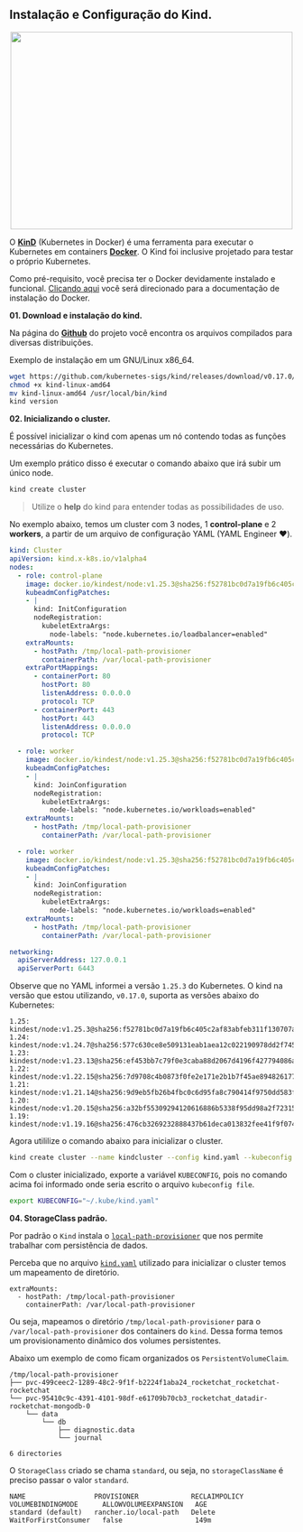 ## Instalação e Configuração do Kind.

<p align="center">
  <img width="500" height="350" src="https://d33wubrfki0l68.cloudfront.net/d0c94836ab5b896f29728f3c4798054539303799/9f948/logo/logo.png">
</p>

O [**KinD**](https://kind.sigs.k8s.io/) (Kubernetes in Docker) é uma ferramenta para executar o Kubernetes em containers [**Docker**](https://docs.docker.com/). O Kind foi inclusive projetado para testar o próprio Kubernetes.

Como pré-requisito, você precisa ter o Docker devidamente instalado e funcional. [Clicando aqui](https://docs.docker.com/get-docker/) você será direcionado para a documentação de instalação do Docker.

**01. Download e instalação do kind.**

Na página do [**Github**](https://github.com/kubernetes-sigs/kind/releases) do projeto você encontra os arquivos compilados para diversas distribuições.

Exemplo de instalação em um GNU/Linux x86_64.

```bash
wget https://github.com/kubernetes-sigs/kind/releases/download/v0.17.0/kind-linux-amd64
chmod +x kind-linux-amd64
mv kind-linux-amd64 /usr/local/bin/kind
kind version
```

**02. Inicializando o cluster.**

É possível inicializar o kind com apenas um nó contendo todas as funções necessárias do Kubernetes.

Um exemplo prático disso é executar o comando abaixo que irá subir um único node.

```bash
kind create cluster
```
> Utilize o **help** do kind para entender todas as possibilidades de uso.

No exemplo abaixo, temos um cluster com 3 nodes, 1 **control-plane** e 2 **workers**, a partir de um arquivo de configuração YAML (YAML Engineer ❤️).

```yaml
kind: Cluster
apiVersion: kind.x-k8s.io/v1alpha4
nodes:
  - role: control-plane
    image: docker.io/kindest/node:v1.25.3@sha256:f52781bc0d7a19fb6c405c2af83abfeb311f130707a0e219175677e366cc45d1
    kubeadmConfigPatches:
    - |
      kind: InitConfiguration
      nodeRegistration:
        kubeletExtraArgs:
          node-labels: "node.kubernetes.io/loadbalancer=enabled"
    extraMounts:
      - hostPath: /tmp/local-path-provisioner
        containerPath: /var/local-path-provisioner
    extraPortMappings:
      - containerPort: 80
        hostPort: 80
        listenAddress: 0.0.0.0
        protocol: TCP
      - containerPort: 443
        hostPort: 443
        listenAddress: 0.0.0.0
        protocol: TCP

  - role: worker
    image: docker.io/kindest/node:v1.25.3@sha256:f52781bc0d7a19fb6c405c2af83abfeb311f130707a0e219175677e366cc45d1
    kubeadmConfigPatches:
    - |
      kind: JoinConfiguration
      nodeRegistration:
        kubeletExtraArgs:
          node-labels: "node.kubernetes.io/workloads=enabled"
    extraMounts:
      - hostPath: /tmp/local-path-provisioner
        containerPath: /var/local-path-provisioner

  - role: worker
    image: docker.io/kindest/node:v1.25.3@sha256:f52781bc0d7a19fb6c405c2af83abfeb311f130707a0e219175677e366cc45d1
    kubeadmConfigPatches:
    - |
      kind: JoinConfiguration
      nodeRegistration:
        kubeletExtraArgs:
          node-labels: "node.kubernetes.io/workloads=enabled"
    extraMounts:
      - hostPath: /tmp/local-path-provisioner
        containerPath: /var/local-path-provisioner

networking:
  apiServerAddress: 127.0.0.1
  apiServerPort: 6443
```

Observe que no YAML informei a versão `1.25.3` do Kubernetes. O kind na versão que estou utilizando, `v0.17.0`, suporta as versões abaixo do Kubernetes:
```
1.25: kindest/node:v1.25.3@sha256:f52781bc0d7a19fb6c405c2af83abfeb311f130707a0e219175677e366cc45d1
1.24: kindest/node:v1.24.7@sha256:577c630ce8e509131eab1aea12c022190978dd2f745aac5eb1fe65c0807eb315
1.23: kindest/node:v1.23.13@sha256:ef453bb7c79f0e3caba88d2067d4196f427794086a7d0df8df4f019d5e336b61
1.22: kindest/node:v1.22.15@sha256:7d9708c4b0873f0fe2e171e2b1b7f45ae89482617778c1c875f1053d4cef2e41
1.21: kindest/node:v1.21.14@sha256:9d9eb5fb26b4fbc0c6d95fa8c790414f9750dd583f5d7cee45d92e8c26670aa1
1.20: kindest/node:v1.20.15@sha256:a32bf55309294120616886b5338f95dd98a2f7231519c7dedcec32ba29699394
1.19: kindest/node:v1.19.16@sha256:476cb3269232888437b61deca013832fee41f9f074f9bed79f57e4280f7c48b7
```

Agora utililize o comando abaixo para inicializar o cluster.

```bash
kind create cluster --name kindcluster --config kind.yaml --kubeconfig ~/.kube/kind.yaml
```

Com o cluster inicializado, exporte a variável `KUBECONFIG`, pois no comando acima foi informado onde seria escrito o arquivo `kubeconfig file`.
```bash
export KUBECONFIG="~/.kube/kind.yaml"
```

**04. StorageClass padrão.**

Por padrão o `Kind` instala o [`local-path-provisioner`](https://github.com/rancher/local-path-provisioner) que nos permite trabalhar com persistência de dados.

Perceba que no arquivo [`kind.yaml`](kind.yaml) utilizado para inicializar o cluster temos um mapeamento de diretório.

```
extraMounts:
  - hostPath: /tmp/local-path-provisioner
    containerPath: /var/local-path-provisioner
```

Ou seja, mapeamos o diretório `/tmp/local-path-provisioner` para o `/var/local-path-provisioner` dos containers do `kind`. Dessa forma temos um provisionamento dinâmico dos volumes persistentes.

Abaixo um exemplo de como ficam organizados os `PersistentVolumeClaim`.
```
/tmp/local-path-provisioner
├── pvc-499ceec2-1289-48c2-9f1f-b2224f1aba24_rocketchat_rocketchat-rocketchat
└── pvc-95410c9c-4391-4101-98df-e61709b70cb3_rocketchat_datadir-rocketchat-mongodb-0
    └── data
        └── db
            ├── diagnostic.data
            └── journal

6 directories
```

O `StorageClass` criado se chama `standard`, ou seja, no `storageClassName` é preciso passar o valor `standard`.

```
NAME                 PROVISIONER             RECLAIMPOLICY   VOLUMEBINDINGMODE      ALLOWVOLUMEEXPANSION   AGE
standard (default)   rancher.io/local-path   Delete          WaitForFirstConsumer   false                  149m
```